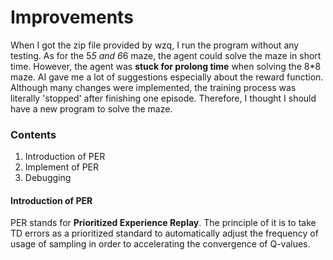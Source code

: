 # Improvements

When I got the zip file provided by wzq, I run the program without any testing. 
As for the 5*5 and 6*6 maze, the agent could solve the maze in short time. However, the agent was **stuck for prolong time** when solving the 8*8 maze.
AI gave me a lot of suggestions especially about the reward function. Although many changes were implemented, the training process was literally 'stopped' after finishing one episode.
Therefore, I thought I should have a new program to solve the maze.

### Contents
1. Introduction of PER
2. Implement of PER
3. Debugging

#### Introduction of PER
PER stands for **Prioritized Experience Replay**. 
The principle of it is to take TD errors as a prioritized standard to automatically adjust the frequency of usage of sampling in order to accelerating the convergence of Q-values.
